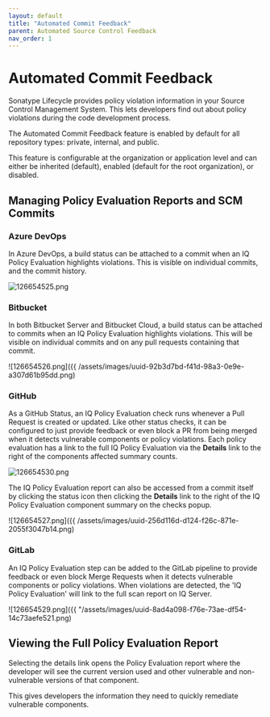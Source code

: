 ```yaml
---
layout: default
title: "Automated Commit Feedback"
parent: Automated Source Control Feedback
nav_order: 1
---
```


# Automated Commit Feedback

Sonatype Lifecycle provides policy violation information in your Source Control Management System. This lets developers find out about policy violations during the code development process.

The Automated Commit Feedback feature is enabled by default for all repository types: private, internal, and public.

This feature is configurable at the organization or application level and can either be inherited (default), enabled (default for the root organization), or disabled.

## Managing Policy Evaluation Reports and SCM Commits

### Azure DevOps

In Azure DevOps, a build status can be attached to a commit when an IQ Policy Evaluation highlights violations. This is visible on individual commits, and the commit history.

![126654525.png](/docs-at-surgery-poc/assets/images/uuid-89051ca7-4ffa-36ed-3c37-8ea5afe3ee32.png)

### Bitbucket

In both Bitbucket Server and Bitbucket Cloud, a build status can be attached to commits when an IQ Policy Evaluation highlights violations. This will be visible on individual commits and on any pull requests containing that commit.

![126654526.png]({{ /assets/images/uuid-92b3d7bd-f41d-98a3-0e9e-a307d61b95dd.png)

### GitHub

As a GitHub Status, an IQ Policy Evaluation check runs whenever a Pull Request is created or updated. Like other status checks, it can be configured to just provide feedback or even block a PR from being merged when it detects vulnerable components or policy violations. Each policy evaluation has a link to the full IQ Policy Evaluation via the **Details** link to the right of the components affected summary counts.

![126654530.png](/docs-at-surgery-poc/assets/images/uuid-dffa8e94-8ce9-3575-8add-3a66680bbe4e.png)

The IQ Policy Evaluation report can also be accessed from a commit itself by clicking the status icon then clicking the **Details** link to the right of the IQ Policy Evaluation component summary on the checks popup.

![126654527.png]({{ /assets/images/uuid-256d116d-d124-f26c-871e-2055f3047b14.png)

### GitLab

An IQ Policy Evaluation step can be added to the GitLab pipeline to provide feedback or even block Merge Requests when it detects vulnerable components or policy violations. When violations are detected, the 'IQ Policy Evaluation' will link to the full scan report on IQ Server.

![126654529.png]({{ "/assets/images/uuid-8ad4a098-f76e-73ae-df54-14c73aefe521.png)

## Viewing the Full Policy Evaluation Report

Selecting the details link opens the Policy Evaluation report where the developer will see the current version used and other vulnerable and non-vulnerable versions of that component.

This gives developers the information they need to quickly remediate vulnerable components.
